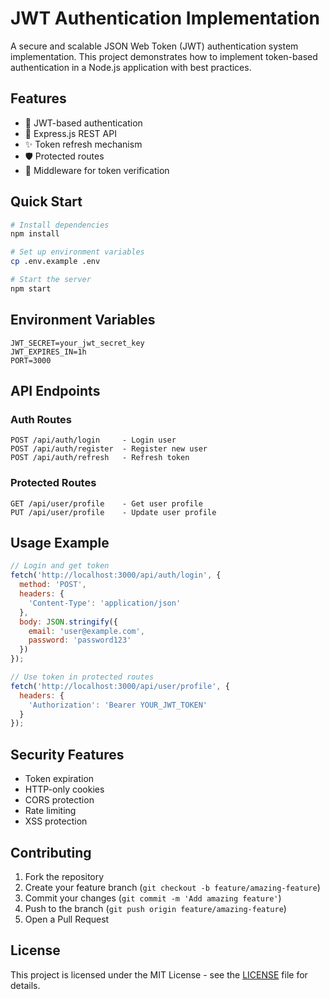 # JWT Authentication Implementation

A secure and scalable JSON Web Token (JWT) authentication system implementation. This project demonstrates how to implement token-based authentication in a Node.js application with best practices.

## Features

- 🔐 JWT-based authentication
- 🚀 Express.js REST API
- ✨ Token refresh mechanism
- 🛡️ Protected routes
- 🔄 Middleware for token verification

## Quick Start

```bash
# Install dependencies
npm install

# Set up environment variables
cp .env.example .env

# Start the server
npm start
```

## Environment Variables

```env
JWT_SECRET=your_jwt_secret_key
JWT_EXPIRES_IN=1h
PORT=3000
```

## API Endpoints

### Auth Routes
```
POST /api/auth/login     - Login user
POST /api/auth/register  - Register new user
POST /api/auth/refresh   - Refresh token
```

### Protected Routes
```
GET /api/user/profile    - Get user profile
PUT /api/user/profile    - Update user profile
```

## Usage Example

```javascript
// Login and get token
fetch('http://localhost:3000/api/auth/login', {
  method: 'POST',
  headers: {
    'Content-Type': 'application/json'
  },
  body: JSON.stringify({
    email: 'user@example.com',
    password: 'password123'
  })
});

// Use token in protected routes
fetch('http://localhost:3000/api/user/profile', {
  headers: {
    'Authorization': 'Bearer YOUR_JWT_TOKEN'
  }
});
```

## Security Features

- Token expiration
- HTTP-only cookies
- CORS protection
- Rate limiting
- XSS protection

## Contributing

1. Fork the repository
2. Create your feature branch (`git checkout -b feature/amazing-feature`)
3. Commit your changes (`git commit -m 'Add amazing feature'`)
4. Push to the branch (`git push origin feature/amazing-feature`)
5. Open a Pull Request

## License

This project is licensed under the MIT License - see the [LICENSE](LICENSE) file for details.